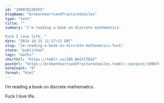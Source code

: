 ```yaml
---
id: "100070120355"
blogName: "brokenheartsandfracturedsmiles"
type: "text"
title: ""
summary: "I'm reading a book on discrete mathematics.

Fuck I love life. "
date: "2014-10-15 11:17:52 GMT"
slug: "im-reading-a-book-on-discrete-mathematics-fuck"
state: "published"
tags: "maths"
shortUrl: "https://tmblr.co/ZDb_Wm1TCfDkZ"
postUrl: "https://brokenheartsandfracturedsmiles.tumblr.com/post/100070120355/im-reading-a-book-on-discrete-mathematics-fuck"
noteCount: "0"
format: "html"
---
```


I’m reading a book on discrete mathematics.

Fuck I love life.